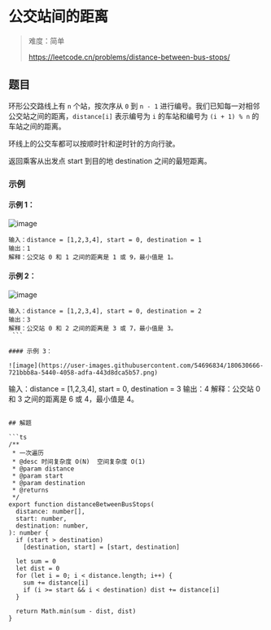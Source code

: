 # 公交站间的距离

> 难度：简单
>
> https://leetcode.cn/problems/distance-between-bus-stops/

## 题目

环形公交路线上有 `n` 个站，按次序从 `0` 到 `n - 1` 进行编号。我们已知每一对相邻公交站之间的距离，`distance[i]` 表示编号为 `i` 的车站和编号为 `(i + 1) % n` 的车站之间的距离。

环线上的公交车都可以按顺时针和逆时针的方向行驶。

返回乘客从出发点 start 到目的地 destination 之间的最短距离。

### 示例

#### 示例 1：

![image](https://user-images.githubusercontent.com/54696834/180630654-c16ceaa6-3eff-47ab-bc75-acd3f59942e1.png)

```
输入：distance = [1,2,3,4], start = 0, destination = 1
输出：1
解释：公交站 0 和 1 之间的距离是 1 或 9，最小值是 1。
```

#### 示例 2：

![image](https://user-images.githubusercontent.com/54696834/180630662-970a40c5-b3b5-485c-b4f3-446d0a3b07a4.png)

```
输入：distance = [1,2,3,4], start = 0, destination = 2
输出：3
解释：公交站 0 和 2 之间的距离是 3 或 7，最小值是 3。
 ```

#### 示例 3：

![image](https://user-images.githubusercontent.com/54696834/180630666-721bbb8a-5440-4058-adfa-443d8dca5b57.png)

```
输入：distance = [1,2,3,4], start = 0, destination = 3
输出：4
解释：公交站 0 和 3 之间的距离是 6 或 4，最小值是 4。
```

## 解题

```ts 
/**
 * 一次遍历
 * @desc 时间复杂度 O(N)  空间复杂度 O(1)
 * @param distance
 * @param start
 * @param destination
 * @returns
 */
export function distanceBetweenBusStops(
  distance: number[],
  start: number,
  destination: number,
): number {
  if (start > destination)
    [destination, start] = [start, destination]

  let sum = 0
  let dist = 0
  for (let i = 0; i < distance.length; i++) {
    sum += distance[i]
    if (i >= start && i < destination) dist += distance[i]
  }

  return Math.min(sum - dist, dist)
}
```